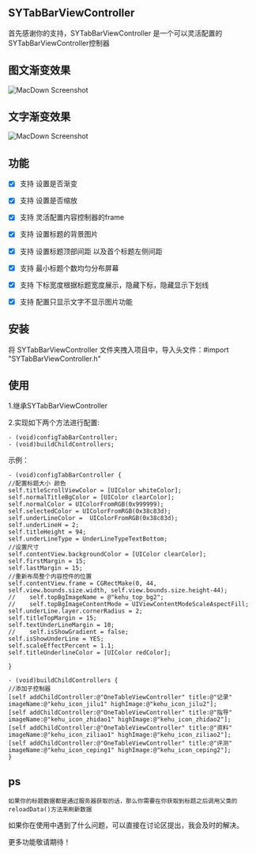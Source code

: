 ## SYTabBarViewController

 首先感谢你的支持，SYTabBarViewController 是一个可以灵活配置的SYTabBarViewController控制器
 
 ## 图文渐变效果

 ![MacDown Screenshot](./tabbarcontrollerDemo.gif)
 
 ## 文字渐变效果
 
 ![MacDown Screenshot](./demo2.gif)
 
 ## 功能
 
 - [x] 支持 设置是否渐变
 - [x] 支持 设置是否缩放
 - [x] 支持 灵活配置内容控制器的frame
 - [x] 支持 设置标题的背景图片
 - [x] 支持 设置标题顶部间距 以及首个标题左侧间距
 - [x] 支持 最小标题个数均匀分布屏幕
 - [x] 支持 下标宽度根据标题宽度展示，隐藏下标，隐藏显示下划线
 - [x] 支持  配置只显示文字不显示图片功能

 
 ## 安装
 
 将 SYTabBarViewController 文件夹拽入项目中，导入头文件：#import "SYTabBarViewController.h"

## 使用
1.继承SYTabBarViewController

2.实现如下两个方法进行配置:

    - (void)configTabBarController;
    - (void)buildChildControllers;
    
示例：


    - (void)configTabBarController {
    //配置标题大小 颜色
    self.titleScrollViewColor = [UIColor whiteColor];
    self.normalTitleBgColor = [UIColor clearColor];
    self.normalColor = UIColorFromRGB(0x999999);
    self.selectedColor = UIColorFromRGB(0x38c83d);
    self.underLineColor =  UIColorFromRGB(0x38c83d);
    self.underLineH = 2;
    self.titleHeight = 94;
    self.underLineType = UnderLineTypeTextBottom;
    //设置尺寸
    self.contentView.backgroundColor = [UIColor clearColor];
    self.firstMargin = 15;
    self.lastMargin = 15;
    //重新布局整个内容控件的位置
    self.contentView.frame = CGRectMake(0, 44, self.view.bounds.size.width, self.view.bounds.size.height-44);
    //    self.topBgImageName = @"kehu_top_bg2";
    //    self.topBgImageContentMode = UIViewContentModeScaleAspectFill;
    self.underLine.layer.cornerRadius = 2;
    self.titleTopMargin = 15;
    self.textUnderLineMargin = 10;
    //    self.isShowGradient = false;
    self.isShowUnderLine = YES;
    self.scaleEffectPercent = 1.1;
    self.titleUnderlineColor = [UIColor redColor];
    
    }
    
    - (void)buildChildControllers {
    //添加子控制器
    [self addChildController:@"OneTableViewController" title:@"记录" imageName:@"kehu_icon_jilu1" highImage:@"kehu_icon_jilu2"];
    [self addChildController:@"OneTableViewController" title:@"指导" imageName:@"kehu_icon_zhidao1" highImage:@"kehu_icon_zhidao2"];
    [self addChildController:@"OneTableViewController" title:@"资料" imageName:@"kehu_icon_ziliao1" highImage:@"kehu_icon_ziliao2"];
    [self addChildController:@"OneTableViewController" title:@"评测" imageName:@"kehu_icon_ceping1" highImage:@"kehu_icon_ceping2"];
    }
    


## ps

    如果你的标题数据都是通过服务器获取的话，那么你需要在你获取到标题之后调用父类的reloadData()方法来刷新数据


如果你在使用中遇到了什么问题，可以直接在讨论区提出，我会及时的解决。

更多功能敬请期待！ 
